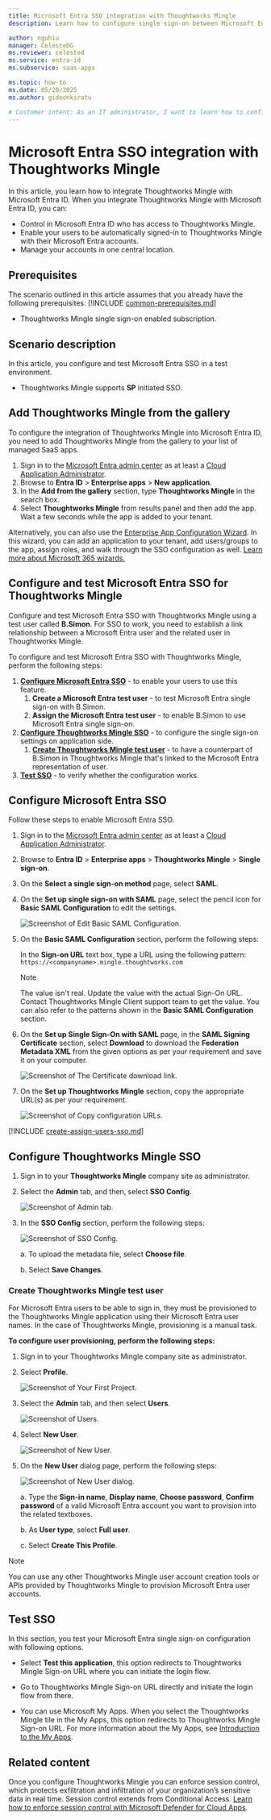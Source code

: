 ```yaml
---
title: Microsoft Entra SSO integration with Thoughtworks Mingle
description: Learn how to configure single sign-on between Microsoft Entra ID and Thoughtworks Mingle.

author: nguhiu
manager: CelesteDG
ms.reviewer: celested
ms.service: entra-id
ms.subservice: saas-apps

ms.topic: how-to
ms.date: 05/20/2025
ms.author: gideonkiratu

# Customer intent: As an IT administrator, I want to learn how to configure single sign-on between Microsoft Entra ID and Thoughtworks Mingle so that I can control who has access to Thoughtworks Mingle, enable automatic sign-in with Microsoft Entra accounts, and manage my accounts in one central location.
---
```

# Microsoft Entra SSO integration with Thoughtworks Mingle

In this article,  you learn how to integrate Thoughtworks Mingle with Microsoft Entra ID. When you integrate Thoughtworks Mingle with Microsoft Entra ID, you can:

* Control in Microsoft Entra ID who has access to Thoughtworks Mingle.
* Enable your users to be automatically signed-in to Thoughtworks Mingle with their Microsoft Entra accounts.
* Manage your accounts in one central location.

## Prerequisites
The scenario outlined in this article assumes that you already have the following prerequisites:
[!INCLUDE [common-prerequisites.md](~/identity/saas-apps/includes/common-prerequisites.md)]
* Thoughtworks Mingle single sign-on enabled subscription.

## Scenario description

In this article,  you configure and test Microsoft Entra SSO in a test environment.

* Thoughtworks Mingle supports **SP** initiated SSO.

## Add Thoughtworks Mingle from the gallery

To configure the integration of Thoughtworks Mingle into Microsoft Entra ID, you need to add Thoughtworks Mingle from the gallery to your list of managed SaaS apps.

1. Sign in to the [Microsoft Entra admin center](https://entra.microsoft.com) as at least a [Cloud Application Administrator](~/identity/role-based-access-control/permissions-reference.md#cloud-application-administrator).
1. Browse to **Entra ID** > **Enterprise apps** > **New application**.
1. In the **Add from the gallery** section, type **Thoughtworks Mingle** in the search box.
1. Select **Thoughtworks Mingle** from results panel and then add the app. Wait a few seconds while the app is added to your tenant.

 Alternatively, you can also use the [Enterprise App Configuration Wizard](https://portal.office.com/AdminPortal/home?Q=Docs#/azureadappintegration). In this wizard, you can add an application to your tenant, add users/groups to the app, assign roles, and walk through the SSO configuration as well. [Learn more about Microsoft 365 wizards.](/microsoft-365/admin/misc/azure-ad-setup-guides)

<a name='configure-and-test-azure-ad-sso-for-thoughtworks-mingle'></a>

## Configure and test Microsoft Entra SSO for Thoughtworks Mingle

Configure and test Microsoft Entra SSO with Thoughtworks Mingle using a test user called **B.Simon**. For SSO to work, you need to establish a link relationship between a Microsoft Entra user and the related user in Thoughtworks Mingle.

To configure and test Microsoft Entra SSO with Thoughtworks Mingle, perform the following steps:

1. **[Configure Microsoft Entra SSO](#configure-azure-ad-sso)** - to enable your users to use this feature.
    1. **Create a Microsoft Entra test user** - to test Microsoft Entra single sign-on with B.Simon.
    2. **Assign the Microsoft Entra test user** - to enable B.Simon to use Microsoft Entra single sign-on.
2. **[Configure Thoughtworks Mingle SSO](#configure-thoughtworks-mingle-sso)** - to configure the single sign-on settings on application side.
    1. **[Create Thoughtworks Mingle test user](#create-thoughtworks-mingle-test-user)** - to have a counterpart of B.Simon in Thoughtworks Mingle that's linked to the Microsoft Entra representation of user.
3. **[Test SSO](#test-sso)** - to verify whether the configuration works.

<a name='configure-azure-ad-sso'></a>

## Configure Microsoft Entra SSO

Follow these steps to enable Microsoft Entra SSO.

1. Sign in to the [Microsoft Entra admin center](https://entra.microsoft.com) as at least a [Cloud Application Administrator](~/identity/role-based-access-control/permissions-reference.md#cloud-application-administrator).
1. Browse to **Entra ID** > **Enterprise apps** > **Thoughtworks Mingle** > **Single sign-on**.
1. On the **Select a single sign-on method** page, select **SAML**.
1. On the **Set up single sign-on with SAML** page, select the pencil icon for **Basic SAML Configuration** to edit the settings.

   ![Screenshot of Edit Basic SAML Configuration.](common/edit-urls.png)

1. On the **Basic SAML Configuration** section, perform the following steps:

    In the **Sign-on URL** text box, type a URL using the following pattern:
    `https://<companyname>.mingle.thoughtworks.com`

	> [!NOTE]
	> The value isn't real. Update the value with the actual Sign-On URL. Contact Thoughtworks Mingle Client support team to get the value. You can also refer to the patterns shown in the **Basic SAML Configuration** section.

1. On the **Set up Single Sign-On with SAML** page, in the **SAML Signing Certificate** section, select **Download** to download the **Federation Metadata XML** from the given options as per your requirement and save it on your computer.

	![Screenshot of The Certificate download link.](common/metadataxml.png)

6. On the **Set up Thoughtworks Mingle** section, copy the appropriate URL(s) as per your requirement.

	![Screenshot of Copy configuration URLs.](common/copy-configuration-urls.png)

<a name='create-an-azure-ad-test-user'></a>

[!INCLUDE [create-assign-users-sso.md](~/identity/saas-apps/includes/create-assign-users-sso.md)]

## Configure Thoughtworks Mingle SSO

1. Sign in to your **Thoughtworks Mingle** company site as administrator.

2. Select the **Admin** tab, and then, select **SSO Config**.
   
    ![Screenshot of Admin tab.](./media/thoughtworks-mingle-tutorial/admin-tab.png "SSO Config")

3. In the **SSO Config** section, perform the following steps:
   
    ![Screenshot of SSO Config.](./media/thoughtworks-mingle-tutorial/configuration.png "SSO Config")
    
    a. To upload the metadata file, select **Choose file**. 

    b. Select **Save Changes**.

### Create Thoughtworks Mingle test user

For Microsoft Entra users to be able to sign in, they must be provisioned to the Thoughtworks Mingle application using their Microsoft Entra user names. In the case of Thoughtworks Mingle, provisioning is a manual task.

**To configure user provisioning, perform the following steps:**

1. Sign in to your Thoughtworks Mingle company site as administrator.

2. Select **Profile**.
   
    ![Screenshot of Your First Project.](./media/thoughtworks-mingle-tutorial/profile.png "Your First Project")

3. Select the **Admin** tab, and then select **Users**.
   
    ![Screenshot of Users.](./media/thoughtworks-mingle-tutorial/admin.png "Users")

4. Select **New User**.
   
    ![Screenshot of New User.](./media/thoughtworks-mingle-tutorial/new-user.png "New User")

5. On the **New User** dialog page, perform the following steps:
   
    ![Screenshot of New User dialog.](./media/thoughtworks-mingle-tutorial/create-user.png "New User")  
 
    a. Type the **Sign-in name**, **Display name**, **Choose password**, **Confirm password** of a valid Microsoft Entra account you want to provision into the related textboxes. 

    b. As **User type**, select **Full user**.

    c. Select **Create This Profile**.

>[!NOTE]
>You can use any other Thoughtworks Mingle user account creation tools or APIs provided by Thoughtworks Mingle to provision Microsoft Entra user accounts.
> 

## Test SSO

In this section, you test your Microsoft Entra single sign-on configuration with following options. 

* Select **Test this application**, this option redirects to Thoughtworks Mingle Sign-on URL where you can initiate the login flow. 

* Go to Thoughtworks Mingle Sign-on URL directly and initiate the login flow from there.

* You can use Microsoft My Apps. When you select the Thoughtworks Mingle tile in the My Apps, this option redirects to Thoughtworks Mingle Sign-on URL. For more information about the My Apps, see [Introduction to the My Apps](https://support.microsoft.com/account-billing/sign-in-and-start-apps-from-the-my-apps-portal-2f3b1bae-0e5a-4a86-a33e-876fbd2a4510).

## Related content

Once you configure Thoughtworks Mingle you can enforce session control, which protects exfiltration and infiltration of your organization’s sensitive data in real time. Session control extends from Conditional Access. [Learn how to enforce session control with Microsoft Defender for Cloud Apps](/cloud-app-security/proxy-deployment-aad).
